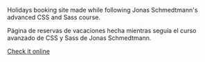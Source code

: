 Holidays booking site made while following Jonas Schmedtmann's advanced CSS and Sass course.

Página de reservas de vacaciones hecha mientras seguía el curso avanzado de CSS y Sass de Jonas Schmedtmann.

[Check it online](https://javier-machin.github.io/trillo/)
